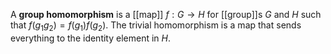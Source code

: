 A **group homomorphism** is a [[map]] $f: G\to H$ for [[group]]s $G$ and $H$ such that $f(g_1g_2)=f(g_1)f(g_2)$. The trivial homomorphism is a map that sends everything to the identity element in $H$.
